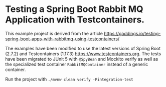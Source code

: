 # Testing a Spring Boot Rabbit MQ Application with Testcontainers.

This example project is derived from the article https://gaddings.io/testing-spring-boot-apps-with-rabbitmq-using-testcontainers/

The examples have been modified to use the latest versions of Spring Boot (2.7.2) and Testcontainers (1.17.3) https://www.testcontainers.org.
The tests have been migrated to JUnit 5 with `@SpyBean` and Mockito verify as well as
the specialized test container `RabbitMQContainer` instead of a generic container. 

Run the project with `./mvnw clean verify -Pintegration-test`